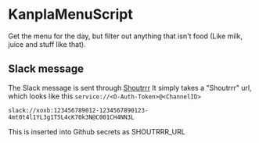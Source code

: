 # KanplaMenuScript
Get the menu for the day, but filter out anything that isn't food (Like milk, juice and stuff like that).


## Slack message
The Slack message is sent through [Shoutrrr](https://containrrr.dev/shoutrrr)
It simply takes a "Shoutrrr" url, which looks like this `service://<O-Auth-Token>@<ChannelID>`

```
slack://xoxb:123456789012-1234567890123-4mt0t4l1YL3g1T5L4cK70k3N@C001CH4NN3L
```

This is inserted into Github secrets as SHOUTRRR_URL
